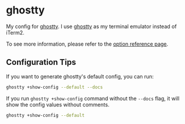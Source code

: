 # ghostty

My config for [ghostty][ghostty]. I use [ghostty][ghostty] as my terminal emulator instead of iTerm2.

To see more information, please refer to the [option reference page](https://ghostty.org/docs/config/reference).

## Configuration Tips

If you want to generate ghostty's default config, you can run:

```bash
ghostty +show-config --default --docs
```

If you run `ghostty +show-config` command without the `--docs` flag, it will show the config values without comments.

```bash
ghostty +show-config --default
```

[ghostty]: https://github.com/ghostty-org/ghostty
